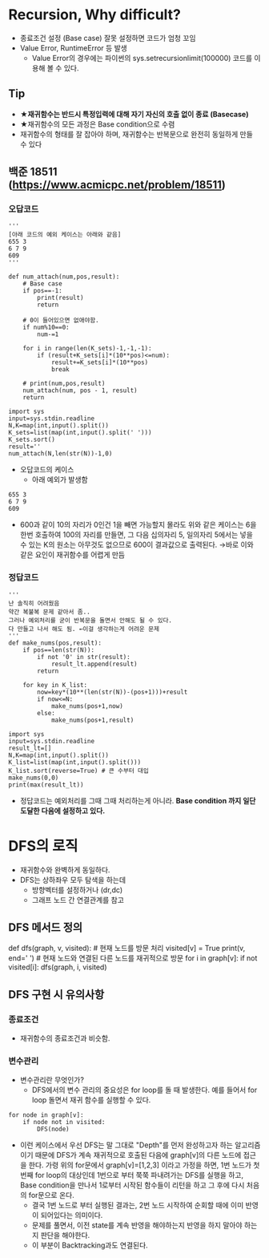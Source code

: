 # Recursion, Why difficult?


- 종료조건 설정 (Base case) 잘못 설정하면 코드가 엄청 꼬임
- Value Error, RuntimeError 등 발생
    - Value Error의 경우에는 파이썬의 sys.setrecursionlimit(100000) 코드를 이용해 볼 수 있다.
## Tip
- <b>★재귀함수는 반드시 특정입력에 대해 자기 자신의 호출 없이 종료 (Basecase)</b>
- ★재귀함수의 모든 과정은 Base condition으로 수렴
- 재귀함수의 형태를 잘 잡아야 하며, 재귀함수는 반복문으로 완전히 동일하게 만들 수 있다

## 백준 18511 (https://www.acmicpc.net/problem/18511)

### 오답코드
```
'''
[아래 코드의 예외 케이스는 아래와 같음]
655 3
6 7 9
609
'''

def num_attach(num,pos,result):
    # Base case
    if pos==-1:
        print(result)
        return

    # 0이 들어있으면 없애야함.
    if num%10==0:
        num-=1

    for i in range(len(K_sets)-1,-1,-1):
        if (result+K_sets[i]*(10**pos)<=num):
            result+=K_sets[i]*(10**pos)
            break

    # print(num,pos,result)
    num_attach(num, pos - 1, result)
    return

import sys
input=sys.stdin.readline
N,K=map(int,input().split())
K_sets=list(map(int,input().split(' ')))
K_sets.sort()
result=''
num_attach(N,len(str(N))-1,0)
```

- 오답코드의 케이스
    - 아래 예외가 발생함

```
655 3
6 7 9
609
```
- 600과 같이 10의 자리가 0인건 1을 빼면 가능할지 몰라도 위와 같은 케이스는 6을 한번 호출하여 100의 자리를 만들면, 
그 다음 십의자리 5, 일의자리 5에서는 넣을 수 있는 K의 원소는 아무것도 없으므로 600이 결과값으로 출력된다.
→바로 이와 같은 요인이 재귀함수를 어렵게 만듬

### 정답코드
```
'''
난 솔직히 어려웠음
약간 복불복 문제 같아서 좀..
그러나 예외처리를 굳이 반복문을 돌면서 안해도 될 수 있다.
다 만들고 나서 해도 됨. ←이걸 생각하는게 어려운 문제
'''
def make_nums(pos,result):
    if pos==len(str(N)):
        if not '0' in str(result):
            result_lt.append(result)
        return

    for key in K_list:
        now=key*(10**(len(str(N))-(pos+1)))+result
        if now<=N:
            make_nums(pos+1,now)
        else:
            make_nums(pos+1,result)

import sys
input=sys.stdin.readline
result_lt=[]
N,K=map(int,input().split())
K_list=list(map(int,input().split()))
K_list.sort(reverse=True) # 큰 수부터 대입
make_nums(0,0)
print(max(result_lt))
```

- 정답코드는 예외처리를 그때 그때 처리하는게 아니라. <b>Base condition 까지 일단 도달한 다음에 설정하고 있다.</b> 


# DFS의 로직

- 재귀함수와 완벽하게 동일하다.
- DFS는 상하좌우 모두 탐색을 하는데
    - 방향벡터를 설정하거나 (dr,dc)
    - 그래프 노드 간 연결관계를 참고 


## DFS 메서드 정의
def dfs(graph, v, visited):
	# 현재 노드를 방문 처리
    visited[v] = True
    print(v, end=' ')
    # 현재 노드와 연결된 다른 노드를 재귀적으로 방문
    for i in graph[v]:
    	if not visited[i]:
        	dfs(graph, i, visited)

## DFS 구현 시 유의사항

### 종료조건
- 재귀함수의 종료조건과 비슷함.


### 변수관리
- 변수관리란 무엇인가?
    - DFS에서의 변수 관리의 중요성은 for loop를 돌 때 발생한다. 예를 들어서 for loop 돌면서 재귀 함수를 실행할 수 있다.
```
for node in graph[v]:
    if node not in visited:
        DFS(node)
```

- 이런 케이스에서 우선 DFS는 말 그대로 "Depth"를 먼저 완성하고자 하는 알고리즘이기 때문에 DFS가 계속 재귀적으로 호출된 다음에 
graph[v]의 다른 노드에 접근을 한다. 가령 위의 for문에서 graph[v]=[1,2,3] 이라고 가정을 하면, 1번 노드가 첫번째 for loop의 대상인데 1번으로 부터 쭉쭉 파내려가는 DFS를 실행을 하고, Base condition을 만나서 1로부터 시작된 함수들이 리턴을 하고 그 후에 다시 처음의 for문으로 온다.
	- 결국 1번 노드로 부터 실행된 결과는, 2번 노드 시작하여 순회할 때에 이미 반영이 되어있다는 의미이다.
	- 문제를 풀면서, 이전 state를 계속 반영을 해야하는지 반영을 하지 말아야 하는지 판단을 해야한다.
	- 이 부분이 Backtracking과도 연결된다.
